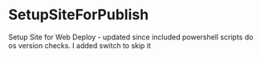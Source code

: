 # SetupSiteForPublish
Setup Site for Web Deploy - updated since included powershell scripts do os version checks. I added switch to skip it
